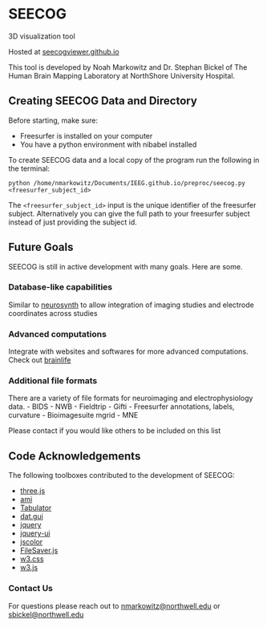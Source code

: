 # SEECOG
3D visualization tool

Hosted at [seecogviewer.github.io](seecogviewer.github.io)

This tool is developed by Noah Markowitz and Dr. Stephan Bickel of The Human Brain Mapping Laboratory at NorthShore University Hospital.

## Creating SEECOG Data and Directory

Before starting, make sure:
* Freesurfer is installed on your computer
* You have a python environment with nibabel installed

To create SEECOG data and a local copy of the program run the following in the terminal:

```
python /home/nmarkowitz/Documents/IEEG.github.io/preproc/seecog.py <freesurfer_subject_id>
```

The `<freesurfer_subject_id>` input is the unique identifier of the freesurfer subject. Alternatively you can give the full path to your freesurfer subject instead of just providing the subject id.

## Future Goals

SEECOG is still in active development with many goals. Here are some.

### Database-like capabilities

Similar to [neurosynth](https://neurosynth.org/) to allow integration of imaging studies and electrode coordinates across studies

### Advanced computations

Integrate with websites and softwares for more advanced computations. Check out [brainlife](https://brainlife.io/)

### Additional file formats
There are a variety of file formats for neuroimaging and electrophysiology data. 
    - BIDS
    - NWB
    - Fieldtrip
    - Gifti
    - Freesurfer annotations, labels, curvature
    - Bioimagesuite mgrid
    - MNE

Please contact if you would like others to be included on this list

## Code Acknowledgements

The following toolboxes contributed to the development of SEECOG:

* [three.js](https://threejs.org/)
* [ami](https://github.com/FNNDSC/ami)
* [Tabulator](http://tabulator.info/)
* [dat.gui](https://github.com/dataarts/dat.gui)
* [jquery](https://jquery.com/)
* [jquery-ui](https://jqueryui.com/)
* [jscolor](https://jscolor.com/)
* [FileSaver.js](https://github.com/eligrey/FileSaver.js/)
* [w3.css](https://www.w3schools.com/w3css/w3css_downloads.asp)
* [w3.js](https://www.w3schools.com/w3js/)

### Contact Us

For questions please reach out to nmarkowitz@northwell.edu or sbickel@northwell.edu
